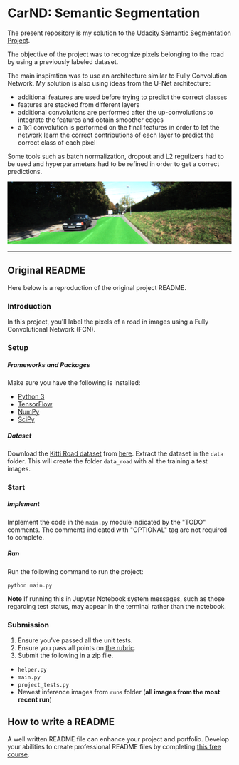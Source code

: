 # CarND: Semantic Segmentation

The present repository is my solution to the [Udacity Semantic Segmentation Project](https://github.com/udacity/CarND-Semantic-Segmentation).

The objective of the project was to recognize pixels belonging to the road by using a previously labeled dataset.

The main inspiration was to use an architecture similar to Fully Convolution Network. My solution is also using ideas from the U-Net architecture:
* additional features are used before trying to predict the correct classes
* features are stacked from different layers
* additional convolutions are performed after the up-convolutions to integrate the features and obtain smoother edges
* a 1x1 convolution is performed on the final features in order to let the network learn the correct contributions of each layer to predict the correct class of each pixel

Some tools such as batch normalization, dropout and L2 regulizers had to be used and hyperparameters had to be refined in order to get a correct predictions.

![alt text](runs\1509724493.1589382\um_000019.png "Project example")

---

## Original README

Here below is a reproduction of the original project README.

### Introduction
In this project, you'll label the pixels of a road in images using a Fully Convolutional Network (FCN).

### Setup
##### Frameworks and Packages
Make sure you have the following is installed:
 - [Python 3](https://www.python.org/)
 - [TensorFlow](https://www.tensorflow.org/)
 - [NumPy](http://www.numpy.org/)
 - [SciPy](https://www.scipy.org/)
##### Dataset
Download the [Kitti Road dataset](http://www.cvlibs.net/datasets/kitti/eval_road.php) from [here](http://www.cvlibs.net/download.php?file=data_road.zip).  Extract the dataset in the `data` folder.  This will create the folder `data_road` with all the training a test images.

### Start
##### Implement
Implement the code in the `main.py` module indicated by the "TODO" comments.
The comments indicated with "OPTIONAL" tag are not required to complete.
##### Run
Run the following command to run the project:
```
python main.py
```
**Note** If running this in Jupyter Notebook system messages, such as those regarding test status, may appear in the terminal rather than the notebook.

### Submission
1. Ensure you've passed all the unit tests.
2. Ensure you pass all points on [the rubric](https://review.udacity.com/#!/rubrics/989/view).
3. Submit the following in a zip file.
 - `helper.py`
 - `main.py`
 - `project_tests.py`
 - Newest inference images from `runs` folder  (**all images from the most recent run**)
 
 ## How to write a README
A well written README file can enhance your project and portfolio.  Develop your abilities to create professional README files by completing [this free course](https://www.udacity.com/course/writing-readmes--ud777).
